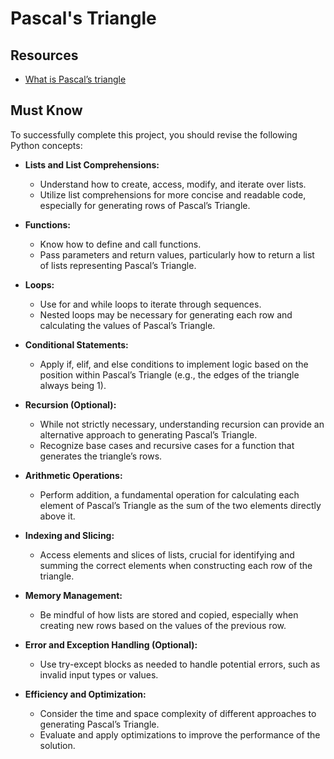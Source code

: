 # Pascal's Triangle

## Resources
- [What is Pascal’s triangle](https://www.cuemath.com/algebra/pascals-triangle/)

## Must Know
 To successfully complete this project, you should revise the following Python concepts:

- **Lists and List Comprehensions:**
  - Understand how to create, access, modify, and iterate over lists.
  - Utilize list comprehensions for more concise and readable code, especially for generating rows of Pascal’s Triangle.

- **Functions:**
  - Know how to define and call functions.
  - Pass parameters and return values, particularly how to return a list of lists representing Pascal’s Triangle.

- **Loops:**
  - Use for and while loops to iterate through sequences.
  - Nested loops may be necessary for generating each row and calculating the values of Pascal’s Triangle.

- **Conditional Statements:**
  - Apply if, elif, and else conditions to implement logic based on the position within Pascal’s Triangle (e.g., the edges of the triangle always being 1).

- **Recursion (Optional):**
  - While not strictly necessary, understanding recursion can provide an alternative approach to generating Pascal’s Triangle.
  - Recognize base cases and recursive cases for a function that generates the triangle’s rows.

- **Arithmetic Operations:**
  - Perform addition, a fundamental operation for calculating each element of Pascal’s Triangle as the sum of the two elements directly above it.

- **Indexing and Slicing:**
  - Access elements and slices of lists, crucial for identifying and summing the correct elements when constructing each row of the triangle.

- **Memory Management:**
   - Be mindful of how lists are stored and copied, especially when creating new rows based on the values of the previous row.

- **Error and Exception Handling (Optional):**
  - Use try-except blocks as needed to handle potential errors, such as invalid input types or values.

- **Efficiency and Optimization:**
  - Consider the time and space complexity of different approaches to generating Pascal’s Triangle.
  - Evaluate and apply optimizations to improve the performance of the solution.
